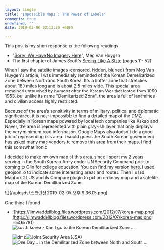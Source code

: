 ```yaml
---
layout: single
title: 'Impossible Maps : The Power of Labels'
comments: true
undefined: ''
date: 2019-02-06 02:13:20 +0000

---
```

This post is my short response to the following readings

* "[Sorry, We Have No Imagery Here](https://www.atlasobscura.com/articles/investigating-censored-spots-on-google-earth)", Meg Van Huygen
* The first chapter of James Scott's [Seeing Like A State](https://libcom.org/files/Seeing%20Like%20a%20State%20-%20James%20C.%20Scott.pdf) (pages 11- 52).

When I saw the satelite images (censored, hidden, blurred) from Meg Van Huygen's article, I was immediately reminded of the Korean Demelitarized Zone between North and South Korea. It's a buffer zone that stretches about 160 miles long and is about 2.5 miles wide. This special area remained untouched by humans after the Korean War that lasted from 1950-1953, but unlike its name "Demiltarized Zone", the area is full of landmines and civilian access highly restricted.   
  
Because of the area's sensitivity in terms of military, political and diplomatic significance, it is near impossible to find a detailed map of the DMZ. Especially in Korean maps powered by local tech companies like Kakao and Naver, the area is represented with plain gray-ish layer that only displays the very minimum road information. Google Maps also doesn't do a good job of representing this area. I would guess the South Korean government has asked many map vendors to remove this area from their maps. I find this somewhat ironic  
  
I decided to make my own map of this area, since I spent my 2 years serving in the South Korean Army under UN Security Command prior to coming to Olin for college education. You can find my version [here](https://seungin-lyu.com/assets/basic-vector-map.html). I used geojson.io to indicate some interesting areas and routes. Then I used Mapbox GL JS and its Compare plugin to put an ordinary map and a satelite map of the Korean Demilitarized Zone.

![](/uploads/스크린샷 2019-02-05 오후 9.36.05.png)

One thing I found 

* ![https://jimwaddellblog.files.wordpress.com/2012/07/korea-map.png](https://jimwaddellblog.files.wordpress.com/2012/07/korea-map.png =546x781)  
  ![south korea - Can I go to the Korean Demilitarized Zone ...](https://proxy.duckduckgo.com/iu/?u=https%3A%2F%2Fi.stack.imgur.com%2F9ATxH.png&f=1)

  ![dmz](https://proxy.duckduckgo.com/iu/?u=http%3A%2F%2Fwww.mtholyoke.edu%2F\~jeehan%2Fdmz_1%5B1%5D.gif&f=1)![Joint Security Area (JSA)](https://proxy.duckduckgo.com/iu/?u=http%3A%2F%2Fwww.qsl.net%2Fwd4ngb%2Fjsa%2520map-2.jpg&f=1)![One Day… in the Demilitarized Zone between North and South ...](https://proxy.duckduckgo.com/iu/?u=http%3A%2F%2Fwww.oneman-onemap.com%2Fwp-content%2Fuploads%2F2017%2F12%2F2017_weltreise_south_korea_dmz_grenze.svg_.png.96-1024x725.jpg&f=1)